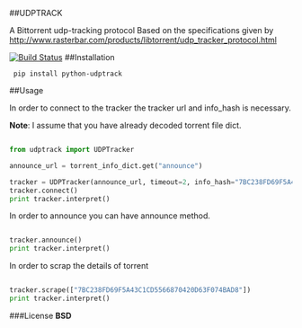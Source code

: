##UDPTRACK

A Bittorrent udp-tracking protocol Based on the specifications given by
http://www.rasterbar.com/products/libtorrent/udp_tracker_protocol.html

[![Build Status](https://travis-ci.org/plasmashadow/python-udptracker.svg?branch=master)](https://travis-ci.org/plasmashadow/python-udptracker)
##Installation

```
 pip install python-udptrack

```

##Usage

In order to connect to the tracker the tracker url and info_hash is necessary.

<b>Note</b>: I assume that you have already decoded torrent file dict.

```python

from udptrack import UDPTracker

announce_url = torrent_info_dict.get("announce")

tracker = UDPTracker(announce_url, timeout=2, info_hash="7BC238FD69F5A43C1CD5566870420D63F074BAD8")
tracker.connect()
print tracker.interpret()

```

In order to announce you can have announce method.

```python

tracker.announce()
print tracker.interpret()

```

In order to scrap the details of torrent

```python

tracker.scrape(["7BC238FD69F5A43C1CD5566870420D63F074BAD8"])
print tracker.interpret()

```


###License
<b> BSD </b>